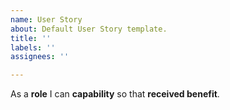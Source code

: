 ```yaml
---
name: User Story
about: Default User Story template.
title: ''
labels: ''
assignees: ''

---
```


As a **role** I can **capability** so that **received benefit**.
